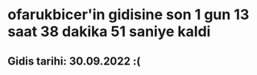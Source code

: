 # ofarukbicer'in gidisine son 1 gun 13 saat 38 dakika 51 saniye kaldi

## Gidis tarihi: 30.09.2022 :(